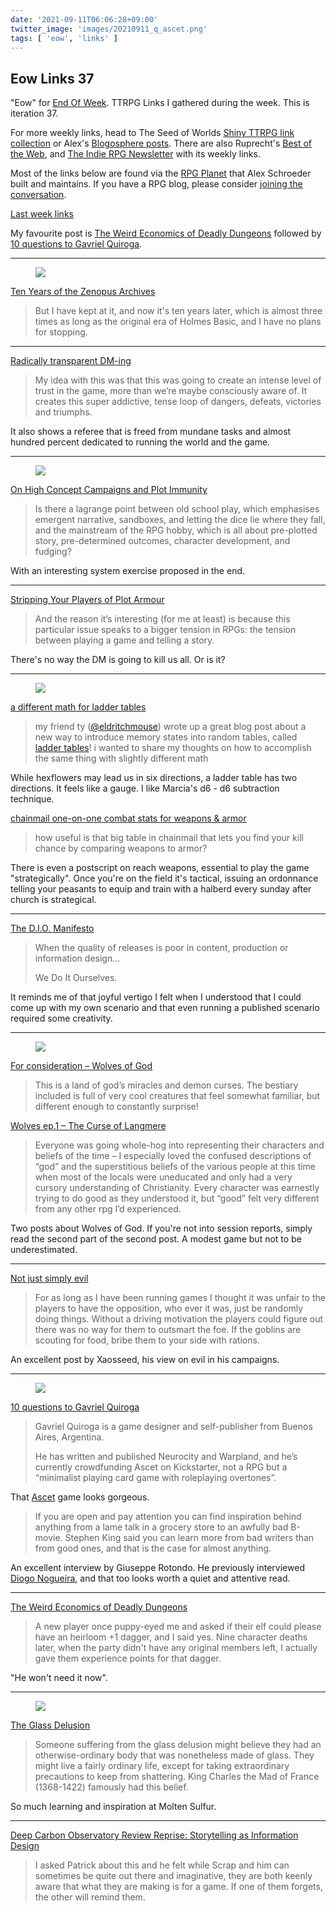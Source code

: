 ```yaml
---
date: '2021-09-11T06:06:28+09:00'
twitter_image: 'images/20210911_q_ascet.png'
tags: [ 'eow', 'links' ]
---
```


## Eow Links 37

"Eow" for [End Of Week](/#eow). TTRPG Links I gathered during the week. This is iteration 37.

For more weekly links, head to The Seed of Worlds [Shiny TTRPG link collection](https://seedofworlds.blogspot.com/search/label/weekly%20links) or Alex's [Blogosphere posts](https://alexschroeder.ch/wiki/Blogosphere). There are also Ruprecht's [Best of the Web](https://ruprechtsrpg.blogspot.com/search/label/Best%20of%20the%20Web), and [The Indie RPG Newsletter](https://ttrpg.substack.com/) with its weekly links.

Most of the links below are found via the [RPG Planet](https://campaignwiki.org/rpg/) that Alex Schroeder built and maintains. If you have a RPG blog, please consider [joining the conversation](https://campaignwiki.org/wiki/Planet/Please_join!).

[Last week links](20210905.html?t=Eow_Links_36&f=eow37)

My favourite post is [The Weird Economics of Deadly Dungeons](https://warmedal.se/~bjorn/posts/2021-09-04-the-weird-economics-of-deadly-dungeons.html) followed by [10 questions to Gavriel Quiroga](https://axianspice.blogspot.com/2021/09/10-questions-to-gavriel-quiroga.html).

<hr/>

<figure class="right">
<a href="https://zenopusarchives.blogspot.com/2021/09/ten-years-of-zenopus-archives.html"><img src="images/20210911_zenopus.jpg" loading="lazy" /></a>
<figcaption>
</figcaption>
</figure>

[Ten Years of the Zenopus Archives](https://zenopusarchives.blogspot.com/2021/09/ten-years-of-zenopus-archives.html)

> But I have kept at it, and now it's ten years later, which is almost three times as long as the original era of Holmes Basic, and I have no plans for stopping.

<hr/>

[Radically transparent DM-ing](https://idiomdrottning.org/radical-transparency)

> My idea with this was that this was going to create an intense level of trust in the game, more than we’re maybe consciously aware of. It creates this super addictive, tense loop of dangers, defeats, victories and triumphs.

It also shows a referee that is freed from mundane tasks and almost hundred percent dedicated to running the world and the game.

<hr/>

<figure class="right">
<a href="https://monstersandmanuals.blogspot.com/2021/09/on-high-concept-campaigns-and-plot.html"><img src="images/20210911_hexes.jpg" loading="lazy" /></a>
<figcaption>
</figcaption>
</figure>

[On High Concept Campaigns and Plot Immunity](https://monstersandmanuals.blogspot.com/2021/09/on-high-concept-campaigns-and-plot.html)

> Is there a lagrange point between old school play, which emphasises emergent narrative, sandboxes, and letting the dice lie where they fall, and the mainstream of the RPG hobby, which is all about pre-plotted story, pre-determined outcomes, character development, and fudging?

With an interesting system exercise proposed in the end.

<hr/>

[Stripping Your Players of Plot Armour](https://www.hipstersanddragons.com/plot-armour-in-rpgs/)

> And the reason it’s interesting (for me at least) is because this particular issue speaks to a bigger tension in RPGs: the tension between playing a game and telling a story.

There's no way the DM is going to kill us all. Or is it?

<hr/>

<figure class="right">
<a href="https://chiquitafajita.blogspot.com/2021/09/a-different-math-for-ladder-tables.html"><img src="images/20210911_ladder.png" loading="lazy" /></a>
<figcaption>
</figcaption>
</figure>

[a different math for ladder tables](https://chiquitafajita.blogspot.com/2021/09/a-different-math-for-ladder-tables.html)

> my friend ty ([@eldritchmouse](https://twitter.com/eldritchmouse)) wrote up a great blog post about a new way to introduce memory states into random tables, called [ladder tables](https://mindstorm.blot.im/2021/08/26/ladder-tables)! i wanted to share my thoughts on how to accomplish the same thing with slightly different math

While hexflowers may lead us in six directions, a ladder table has two directions. It feels like a gauge. I like Marcia's d6 - d6 subtraction technique.

[chainmail one-on-one combat stats for weapons & armor](https://chiquitafajita.blogspot.com/2021/09/chainmail-one-on-one-combat-stats-for.html)

> how useful is that big table in chainmail that lets you find your kill chance by comparing weapons to armor?

There is even a postscript on reach weapons, essential to play the game "strategically". Once you're on the field it's tactical, issuing an ordonnance telling your peasants to equip and train with a halberd every sunday after church is strategical.

<hr/>

[The D.I.O. Manifesto](https://grumpywizard.home.blog/2021/09/09/the-d-i-o-manifesto/)

> When the quality of releases is poor in content, production or information design…
>
> We Do It Ourselves.

It reminds me of that joyful vertigo I felt when I understood that I could come up with my own scenario and that even running a published scenario required some creativity.

<hr/>

<figure class="right">
<a href="https://wanderingwombat.home.blog/2021/09/08/wolves-ep-1-the-curse-of-langmere/"><img src="images/20210911_wog.jpg" loading="lazy" /></a>
<figcaption>
</figcaption>
</figure>

[For consideration – Wolves of God](https://wanderingwombat.home.blog/2021/08/27/for-consideration-wolves-of-god/)

> This is a land of god’s miracles and demon curses. The bestiary included is full of very cool creatures that feel somewhat familiar, but different enough to constantly surprise!

[Wolves ep.1 – The Curse of Langmere](https://wanderingwombat.home.blog/2021/09/08/wolves-ep-1-the-curse-of-langmere/)

> Everyone was going whole-hog into representing their characters and beliefs of the time – I especially loved the confused descriptions of “god” and the superstitious beliefs of the various people at this time when most of the locals were uneducated and only had a very cursory understanding of Christianity. Every character was earnestly trying to do good as they understood it, but “good” felt very different from any other rpg I’d experienced.

Two posts about Wolves of God. If you're not into session reports, simply read the second part of the second post. A modest game but not to be underestimated.

<hr/>

[Not just simply evil](https://seedofworlds.blogspot.com/2021/09/not-just-simply-evil.html)

> For as long as I have been running games I thought it was unfair to the players to have the opposition, who ever it was, just be randomly doing things. Without a driving motivation the players could figure out there was no way for them to outsmart the foe. If the goblins are scouting for food, bribe them to your side with rations.

An excellent post by Xaosseed, his view on evil in his campaigns.

<hr/>

<figure class="right">
<a href="https://www.kickstarter.com/projects/gavrielquiroga/ascet"><img src="images/20210911_ascet.jpg" loading="lazy" /></a>
<figcaption>
</figcaption>
</figure>

[10 questions to Gavriel Quiroga](https://axianspice.blogspot.com/2021/09/10-questions-to-gavriel-quiroga.html)

> Gavriel Quiroga is a game designer and self-publisher from Buenos Aires, Argentina.
>
> He has written and published Neurocity and Warpland, and he’s currently crowdfunding Ascet on Kickstarter, not a RPG but a “minimalist playing card game with roleplaying overtones”.

That [Ascet](https://www.kickstarter.com/projects/gavrielquiroga/ascet) game looks gorgeous.

> If you are open and pay attention you can find inspiration behind anything from a lame talk in a grocery store to an awfully bad B-movie. Stephen King said you can learn more from bad writers than from good ones, and that is the case for almost anything.

An excellent interview by Giuseppe Rotondo. He previously interviewed [Diogo Nogueira](https://axianspice.blogspot.com/2020/11/10-questions-to-diogo-nogueira.html), and that too looks worth a quiet and attentive read.

<hr/>

[The Weird Economics of Deadly Dungeons](https://warmedal.se/~bjorn/posts/2021-09-04-the-weird-economics-of-deadly-dungeons.html)

> A new player once puppy-eyed me and asked if their elf could please have an heirloom +1 dagger, and I said yes. Nine character deaths later, when the party didn't have any original members left, I actually gave them experience points for that dagger.

"He won't need it now".

<hr/>

<figure class="right">
<a href="https://www.moltensulfur.com/post/the-glass-delusion"><img src="images/20210911_charles.jpg" loading="lazy" /></a>
<figcaption>
</figcaption>
</figure>

[The Glass Delusion](https://www.moltensulfur.com/post/the-glass-delusion)

> Someone suffering from the glass delusion might believe they had an otherwise-ordinary body that was nonetheless made of glass. They might live a fairly ordinary life, except for taking extraordinary precautions to keep from shattering. King Charles the Mad of France (1368-1422) famously had this belief.

So much learning and inspiration at Molten Sulfur.

<hr/>

[Deep Carbon Observatory Review Reprise: Storytelling as Information Design](http://save.vs.totalpartykill.ca/review/deep-carbon-observatory-storytelling-as-information-design/)

> I asked Patrick about this and he felt while Scrap and him can sometimes be quite out there and imaginative, they are both keenly aware that what they are making is for a game. If one of them forgets, the other will remind them.

